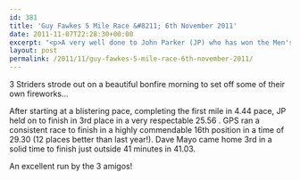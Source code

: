```yaml
---
id: 381
title: 'Guy Fawkes 5 Mile Race &#8211; 6th November 2011'
date: 2011-11-07T22:28:30+00:00
excerpt: "<p>A very well done to John Parker (JP) who has won the Men's County Road Series Championship for 2011! </p>"
layout: post
permalink: /2011/11/guy-fawkes-5-mile-race-6th-november-2011/
---
```

3 Striders strode out on a beautiful bonfire morning to set off some of their own fireworks&#8230; 

After starting at a blistering pace, completing the first mile in 4.44 pace, JP held on to finish in 3rd place in a very respectable 25.56 . GPS ran a consistent race to finish in a highly commendable 16th position in a time of 29.30 (12 places better than last year!). Dave Mayo came home 3rd in a solid time to finish just outside 41 minutes in 41.03.

An excellent run by the 3 amigos!
